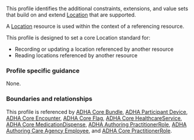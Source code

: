 This profile identifies the additional constraints, extensions, and value sets that build on and extend [Location](http://hl7.org/fhir/R4/location.html) that are supported. 

A [Location](http://hl7.org/fhir/R4/location.html) resource is used within the context of a referencing resource. 

This profile is designed to set a core Location standard for:
* Recording or updating a location referenced by another resource
* Reading locations referenced by another resource


### Profile specific guidance
None.


### Boundaries and relationships
This profile is referenced by 
[ADHA Core Bundle](StructureDefinition-dh-bundle-core-1.html), 
[ADHA Participant Device](StructureDefinition-dh-device-participant-1.html), 
[ADHA Core Encounter](StructureDefinition-dh-encounter-core-1.html), 
[ADHA Core Flag](StructureDefinition-dh-flag-core-1.html), 
[ADHA Core HealthcareService](StructureDefinition-dh-healthcareservice-core-1.html), 
[ADHA Core MedicationDispense](StructureDefinition-dh-medicationdispense-1.html),
[ADHA Authoring PractitionerRole](StructureDefinition-dh-practitionerrole-author-1.html), 
[ADHA Authoring Care Agency Employee](StructureDefinition-dh-practitionerrole-author-cae-1.html), and
[ADHA Core PractitionerRole](StructureDefinition-dh-practitionerrole-core-1.html).